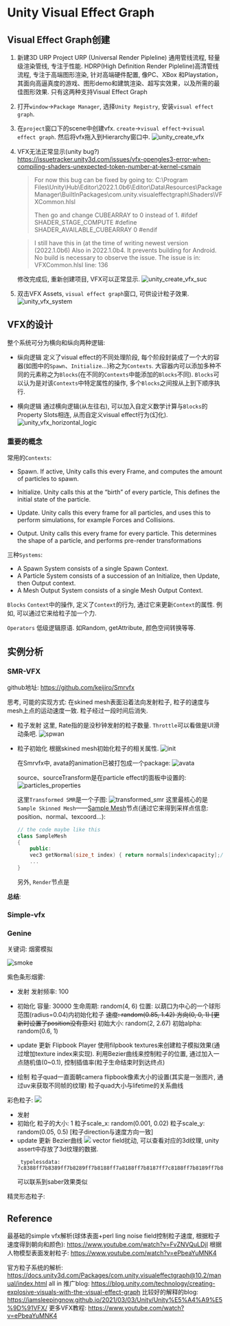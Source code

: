 # Unity Visual Effect Graph

## Visual Effect Graph创建
1. 新建3D URP Project
    URP (Universal Render Pipleline) 通用管线流程, 轻量级渲染管线, 专注于性能.
    HDRP(High Definition Render Pipleline)高清管线流程, 专注于高端图形渲染, 针对高端硬件配置, 像PC、XBox 和Playstation，其面向高逼真度的游戏、图形demo和建筑渲染、超写实效果，以及所需的最佳图形效果.
    只有这两种支持Visual Effect Graph

2. 打开`window`->`Package Manager`, 选择`Unity Registry`, 安装`visual effect graph`.

3. 在`project`窗口下的scene中创建vfx. `create`->`visual effect`->`visual effect graph`. 然后将vfx拖入到Hierarchy窗口中.
![unity_create_vfx](rc/unity_create_vfx.png)

4. VFX无法正常显示(unity bug?)
    https://issuetracker.unity3d.com/issues/vfx-opengles3-error-when-compiling-shaders-unexpected-token-number-at-kernel-csmain
    >For now this bug can be fixed by going to:
    >C:\Program Files\Unity\Hub\Editor\2022.1.0b6\Editor\Data\Resources\PackageManager\BuiltInPackages\com.unity.visualeffectgraph\Shaders\VFXCommon.hlsl
    >
    >Then go and change CUBEARRAY to 0 instead of 1.
    >#ifdef SHADER_STAGE_COMPUTE
    >#define SHADER_AVAILABLE_CUBEARRAY 0
    >#endif

    >I still have this in (at the time of writing newest version (2022.1.0b6)
    >Also in 2022.1.0b4.
    >It prevents building for Android.
    >No build is necessary to observe the issue.
    >The issue is in: VFXCommon.hlsl line: 136

    修改完成后, 重新创建项目, VFX可以正常显示.
    ![unity_create_vfx_suc](rc/unity_create_vfx_suc.png)

5. 双击VFX Assets, `visual effect graph`窗口, 可供设计粒子效果.
    ![unity_vfx_system](rc/unity_vfx_system.png)

## VFX的设计
整个系统可分为横向和纵向两种逻辑:
* 纵向逻辑
    定义了visual effect的不同处理阶段, 每个阶段封装成了一个大的容器(如图中的`Spawn`、`Initialize`...)称之为`Contexts`. 大容器内可以添加多种不同的元素称之为`Blocks`(在不同的`Contexts`中能添加的`Blocks`不同). `Blocks`可以认为是对该`Contexts`中特定属性的操作, 多个`Blocks`之间按从上到下顺序执行.

* 横向逻辑
    通过横向逻辑(从左往右), 可以加入自定义数学计算与`Blocks`的Property Slots相连, 从而自定义visual effect行为(幻化).
    ![unity_vfx_horizontal_logic](rc/unity_vfx_horizontal_logic.png)


### 重要的概念

常用的`Contexts`:

* Spawn. If active, Unity calls this every Frame, and computes the amount of particles to spawn.

* Initialize. Unity calls this at the “birth” of every particle, This defines the initial state of the particle.

* Update. Unity calls this every frame for all particles, and uses this to perform simulations, for example Forces and Collisions.

* Output. Unity calls this every frame for every particle. This determines the shape of a particle, and performs pre-render transformations

三种`Systems`:
* A Spawn System consists of a single Spawn Context.
* A Particle System consists of a succession of an Initialize, then Update, then Output context.
* A Mesh Output System consists of a single Mesh Output Context.

`Blocks` `Context`中的操作, 定义了`Context`的行为, 通过它来更新`Context`的属性. 例如, 可以通过它来给粒子加一个力.

`Operators` 低级逻辑原语. 如Random, getAttribute, 颜色空间转换等等.


## 实例分析
### SMR-VFX
github地址: https://github.com/keijiro/Smrvfx

思考, 可能的实现方式: 在skined mesh表面沿着法向发射粒子, 粒子的速度与mesh上点的运动速度一致. 粒子经过一段时间后消失.


* 粒子发射
    这里, Rate指的是没秒钟发射的粒子数量. `Throttle`可以看做是UI滑动条吧.
    ![spwan](rc/unity_smr_vfx_spwan.png)

* 粒子初始化
    根据skined mesh初始化粒子的相关属性.
    ![init](rc/unity_smr_vfx_init0.png)

    在Smrvfx中, avata的animation已被打包成一个package:
    ![avata](rc/unity_smr_vfx_avata.png)
    
    source、sourceTransform是在particle effect的面板中设置的:
    ![particles_properties](rc/unity_smr_vfx_properties.png)

    这里`Transformed SMR`是一个子图:
    ![transformed_smr](rc/unity_smr_vfx_transformed_smr.png)
    这里最核心的是`Sample Skinned Mesh`——[Sample Mesh](https://docs.unity3d.com/Packages/com.unity.visualeffectgraph@14.0/manual/Operator-SampleMesh.html)节点(通过它来得到采样点信息: position、normal、texcoord...):

    ```c++
    // the code maybe like this
    class SampleMesh
    {
        public:
        vec3 getNormal(size_t index) { return normals[index%capacity];/* for wrap mode */ }
        ...
    }
    ```
    另外, `Render`节点是


__总结__:

### Simple-vfx

### Genine

关键词: 烟雾模拟

![smoke](rc/unity_vfx_smoke.png)

紫色条形烟雾:
* 发射
    发射频率: 100

* 初始化
    容量: 30000
    生命周期: random(4, 6)
    位置: 以葫口为中心的一个球形范围(radius=0.04)内初始化粒子
    ~~速度: random(0.85, 1.42) 方向(0, 0, 1) [更新时设置了position没有意义]~~
    初始大小: random(2, 2.67)
    初始alpha: random(0.6, 1)

* update 更新
    Flipbook Player 使用filpbook textures来创建粒子模拟效果(通过增加texture index来实现).
    利用Bezier曲线来控制粒子的位置, 通过加入一点随机值(0~0.1), 控制插值率(粒子生命结束时到达终点)

* 绘制
    粒子quad一直面朝camera
    flipbook像素大小的设置(其实是一张图片, 通过uv来获取不同帧的纹理)
    粒子quad大小与lifetime的关系曲线

彩色粒子:
![](rc/unity_genine_colorful_particles.png)

* 发射
* 初始化
    粒子的大小: 1
    粒子scale_x: random(0.001, 0.02)
    粒子scale_y: random(0.05, 0.5)
    [粒子direction与速度方向一致]
* update 更新
    Bezier曲线
    ![](rc/unity_genine_colorful_particles_bezrier.png)
    vector field扰动, 可以查看对应的3d纹理, unity assert中存放了3d纹理的数据.
    ```
    _typelessdata: 7c8388ff7b8389ff7b8289ff7b8188ff7a8188ff7b8187ff7c8188ff7b8189ff7b8089ff
    ```
    可以联系到saber效果类似

精灵形态粒子:



## Reference
最基础的simple vfx解析(球体表面+perl ling noise field控制粒子速度, 根据粒子速度得到朝向和颜色): https://www.youtube.com/watch?v=FvZNVQuLDjI
根据人物模型表面发射粒子: https://www.youtube.com/watch?v=ePbeaYuMNK4

官方粒子系统的解析: 
    https://docs.unity3d.com/Packages/com.unity.visualeffectgraph@10.2/manual/index.html
    all in 推广blog: https://blog.unity.com/technology/creating-explosive-visuals-with-the-visual-effect-graph
比较好的解释的blog: https://iamsleepingnow.github.io/2021/03/03/Unity/Unity%E5%A4%A9%E5%9D%91VFX/
更多VFX教程: https://www.youtube.com/watch?v=ePbeaYuMNK4